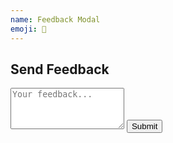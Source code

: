 ```yaml
---
name: Feedback Modal
emoji: 📩
---
```


<div class="fixed inset-0 flex items-center justify-center bg-black/50">
  <div class="bg-card w-full max-w-md p-6 rounded-lg shadow-lg">
    <h2 class="text-primary-foreground text-lg font-bold mb-4">Send Feedback</h2>
    <textarea class="w-full h-32 p-2 mb-4 border rounded-lg focus:ring focus:ring-primary" placeholder="Your feedback..." rows="4"></textarea>
    <button class="bg-primary text-primary-foreground py-2 px-4 rounded-lg hover:bg-primary/80">Submit</button>
  </div>
</div>
